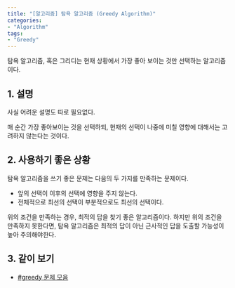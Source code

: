 ```yaml
---
title: "[알고리즘] 탐욕 알고리즘 (Greedy Algorithm)"
categories:
- "Algorithm"
tags:
- "Greedy"
---
```


탐욕 알고리즘, 혹은 그리디는 현재 상황에서 가장 좋아 보이는 것만 선택하는 알고리즘이다.

<!-- more -->

## 1. 설명

사실 어려운 설명도 따로 필요없다.

매 순간 가장 좋아보이는 것을 선택하되, 현재의 선택이 나중에 미칠 영향에 대해서는 고려하지 않는다는 것이다.

## 2. 사용하기 좋은 상황

탐욕 알고리즘을 쓰기 좋은 문제는 다음의 두 가지를 만족하는 문제이다.

* 앞의 선택이 이후의 선택에 영향을 주지 않는다.
* 전체적으로 최선의 선택이 부분적으로도 최선의 선택이다.

위의 조건을 만족하는 경우, 최적의 답을 찾기 좋은 알고리즘이다. 하지만 위의 조건을 만족하지 못한다면, 탐욕 알고리즘은 최적의 답이 아닌 근사적인 답을 도출할 가능성이 높아 주의해야한다.

## 3. 같이 보기

* [#greedy 문제 모음](https://solved.ac/problems/tags/greedy?sort=level&direction=asc&page=1)
